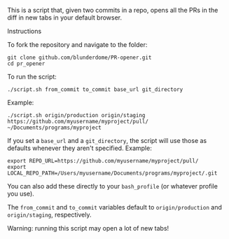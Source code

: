 This is a script that, given two commits in a repo, opens all the PRs in the diff in new tabs in your default browser.

Instructions

To fork the repository and navigate to the folder:

    git clone github.com/blunderdome/PR-opener.git
    cd pr_opener
    
To run the script:

    ./script.sh from_commit to_commit base_url git_directory

Example:

    ./script.sh origin/production origin/staging https://github.com/myusername/myproject/pull/ ~/Documents/programs/myproject

If you set a `base_url` and a `git_directory`, the script will use those as defaults whenever they aren't specified. Example:

    export REPO_URL=https://github.com/myusername/myproject/pull/
    export LOCAL_REPO_PATH=/Users/myusername/Documents/programs/myproject/.git
    
You can also add these directly to your `bash_profile` (or whatever profile you use).
    
The `from_commit` and `to_commit` variables default to `origin/production` and `origin/staging`, respectively.

Warning: running this script may open a lot of new tabs!

